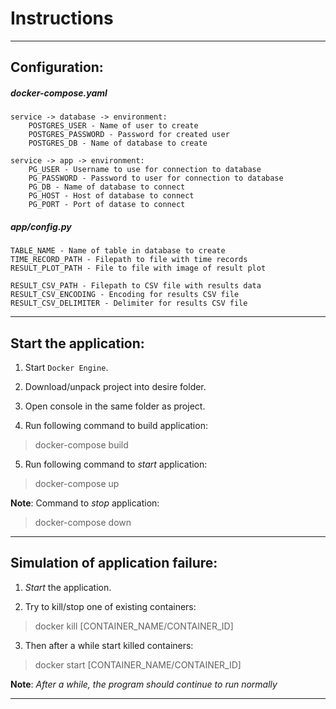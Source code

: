 # Instructions

---

## Configuration:

##### docker-compose.yaml

    service -> database -> environment:
        POSTGRES_USER - Name of user to create
        POSTGRES_PASSWORD - Password for created user
        POSTGRES_DB - Name of database to create

    service -> app -> environment:
        PG_USER - Username to use for connection to database
        PG_PASSWORD - Password to user for connection to database
        PG_DB - Name of database to connect
        PG_HOST - Host of database to connect
        PG_PORT - Port of datase to connect

##### app/config.py  

    TABLE_NAME - Name of table in database to create
    TIME_RECORD_PATH - Filepath to file with time records
    RESULT_PLOT_PATH - File to file with image of result plot

    RESULT_CSV_PATH - Filepath to CSV file with results data
    RESULT_CSV_ENCODING - Encoding for results CSV file
    RESULT_CSV_DELIMITER - Delimiter for results CSV file

---

## Start the application:

1. Start `Docker Engine`.


2. Download/unpack project into desire folder.  


3. Open console in the same folder as project.  


4. Run following command to build application:
> docker-compose build

5. Run following command to *start* application:
> docker-compose up

**Note**: Command to *stop* application:
> docker-compose down

---

## Simulation of application failure:

1. *Start* the application.


2. Try to kill/stop one of existing containers:
> docker kill [CONTAINER_NAME/CONTAINER_ID]

3. Then after a while start killed containers:
> docker start [CONTAINER_NAME/CONTAINER_ID]

**Note**: *After a while, the program should continue to run normally*

---